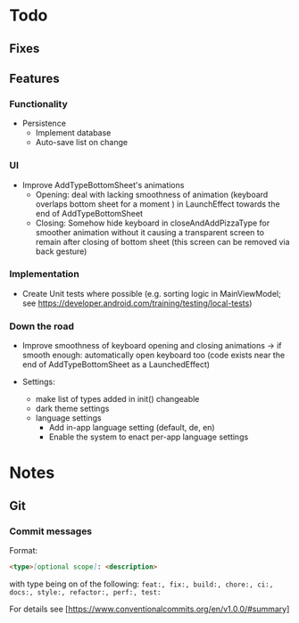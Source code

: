 # Todo

## Fixes

## Features

### Functionality

- Persistence
    - Implement database
    - Auto-save list on change

### UI

- Improve AddTypeBottomSheet's animations
    - Opening: deal with lacking smoothness of animation (keyboard overlaps bottom sheet for a
      moment ) in LaunchEffect towards the end of AddTypeBottomSheet
    - Closing: Somehow hide keyboard in closeAndAddPizzaType for smoother animation without it
      causing a transparent screen to remain after closing of bottom sheet (this screen can be
      removed via back gesture)

### Implementation

- Create Unit tests where possible (e.g. sorting logic in MainViewModel;
  see https://developer.android.com/training/testing/local-tests)

### Down the road

- Improve smoothness of keyboard opening and closing animations → if smooth enough: automatically
  open keyboard too (code exists near the end of AddTypeBottomSheet as a LaunchedEffect)

- Settings:
    - make list of types added in init() changeable
    - dark theme settings
    - language settings
        - Add in-app language setting (default, de, en)
        - Enable the system to enact per-app language settings

# Notes

## Git

### Commit messages

Format:

```markdown
<type>[optional scope]: <description>
```

with type being on of the
following: `feat:, fix:, build:, chore:, ci:, docs:, style:, refactor:, perf:, test:`

For details see [https://www.conventionalcommits.org/en/v1.0.0/#summary]